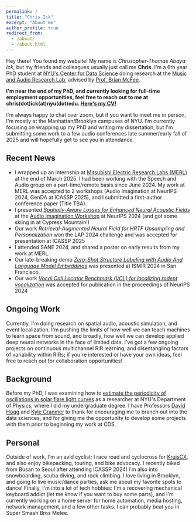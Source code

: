 ```yaml
---
permalink: /
title: "Chris Ick"
excerpt: "About me"
author_profile: true
redirect_from: 
  - /about/
  - /about.html
---
```


Hey there! You found my website! My name is *Christopher-Thomas Abaya Ick*, but my friends and colleagues usually just call me **Chris**. I'm a 6th year PhD student at [NYU's Center for Data Science](https://cds.nyu.edu/) doing research at the [Music and Audio Research Lab](https://steinhardt.nyu.edu/marl), advised by [Prof. Brian McFee](https://brianmcfee.net/).

**I'm near the end of my PhD, and currently looking for full-time employment opportunities, feel free to reach out to me at chris(dot)ick(at)nyu(dot)edu. [Here's my CV!](../files/Ick_CV.pdf)**

I'm always happy to chat over zoom, but if you want to meet me in person, I'm mostly at the Manhattan/Brooklyn campuses of NYU.
I'm currently focusing on wrapping up my PhD and writing my dissertation, but I'm submitting some work to a few audio conferences late summer/early fall of 2025 and will hopefully get to see you in attendance. 

## Recent News
  - I wrapped up an internship at [Mitsubishi Electric Research Labs (MERL)](https://www.merl.com/research/speech-audio) at the end of March 2025. I had been working with the Speech and Audio group on a part-time/remote basis since June 2024. My work at MERL was accepted to 2 workshops (Audio Imagination at NeurIPS 2024, GenDA at ICASSP 2025), and I submitted a first-author conference paper (Title TBA).
  - I presented [_Spatially-Aware Losses for Enhanced Neural Acoustic Fields_](https://openreview.net/forum?id=ZZGZDYfp1e) at the [Audio Imagination Workshop](https://www.audio-imagination.com/) at NeurIPS 2024 (and got some skiing in at Cypress Mountain!)
  - Our work _Retrieval-Augmented Neural Field for HRTF Upsampling and Personalization_ won the LAP 2024 challenge and was accepted for presentation at ICASSP 2025
  - I attended SANE 2024, and shared a poster on early results from my work at MERL.
  - Our late-breaking demo [_Zero-Shot Structure Labeling with Audio And Language Model Embeddings_](https://hal.science/hal-04764247/document) was presented at ISMIR 2024 in San Francisco.
  - Our work [_Vocal Call Locator Benchmark (VCL) for localizing rodent vocalization_](https://www.biorxiv.org/content/10.1101/2024.09.20.613758v1) was accepted for publication in the proceedings of NeurIPS 2024

## Ongoing Work
Currently, I'm doing research on spatial audio, acoustic simulation, and event localization.
I'm pushing the limits of how well we can teach machines to learn space from sound, and broadly, how well we can develop applied deep neural networks in the face of limited data.
I've got a few ongoing projects on continuous multichannel RIR learning, and disentangling factors of variability within RIRs; if you're interested or have your own ideas, feel free to reach out for collaboration opportunities!

## Background
Before my PhD, I was examining how to [estimate the periodicity of oscillations in solar flare light curves](https://scholar.google.com/citations?view_op=view_citation&hl=en&user=ykLTvcYAAAAJ&citation_for_view=ykLTvcYAAAAJ:d1gkVwhDpl0C) as a researcher at NYU's Department of Physics, where I did my undergraduate degree.
I have Professors [David Hogg](https://cosmo.nyu.edu/hogg/) and [Kyle Cranmer](https://theoryandpractice.org/) to thank for encouraging me to branch out into the data sciences, and for giving me the opportunity to develop some projects with them prior to beginning my work at CDS.

## Personal
Outside of work, I'm an avid cyclist; I race road and cyclocross for [KruisCX](https://www.kruiscx.com/), and also enjoy bikepacking, touring, and bike advocacy.
I recently biked from Busan to Seoul after attending ICASSP 2024!
I'm also into snowboarding, scuba diving, and rock climbing.
I love living in Brooklyn, and going to live music/dance parties, ask me about my favorite spots to dance!
Finally, I'm into a lot of tech hobbies: I'm a recovering mechanical keyboard addict (let me know if you want to buy some parts), and I'm currently working on a home server for home automation, media hosting, network management, and a few other tasks.
I can probably beat you in Super Smash Bros Melee.
